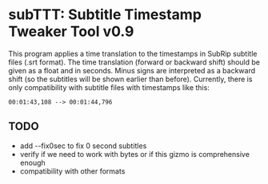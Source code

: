 # subTTT: Subtitle Timestamp Tweaker Tool v0.9

This program applies a time translation to the timestamps in SubRip subtitle 
files (.srt format).
The time translation (forward or backward shift) should be given as a float
and in seconds. Minus signs are interpreted as a backward shift (so the 
subtitles will be shown earlier than before).
Currently, there is only compatibility with subtitle files with timestamps like this:

`00:01:43,108 --> 00:01:44,796`

## TODO
* add --fix0sec to fix 0 second subtitles
* verify if we need to work with bytes or if this gizmo is comprehensive enough
* compatibility with other formats
